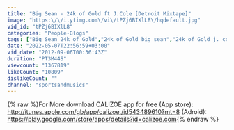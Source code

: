 ```yaml
---
title: "Big Sean - 24k of Gold ft J.Cole [Detroit Mixtape]"
image: "https:\/\/i.ytimg.com\/vi\/tPZj6BIXlL8\/hqdefault.jpg"
vid_id: "tPZj6BIXlL8"
categories: "People-Blogs"
tags: ["Big Sean 24k of Gold","24k of Gold big sean","24k of Gold j. cole"]
date: "2022-05-07T22:56:59+03:00"
vid_date: "2012-09-06T00:36:43Z"
duration: "PT3M44S"
viewcount: "1367819"
likeCount: "10809"
dislikeCount: ""
channel: "sportsandmusics"
---
```

{% raw %}For More download CALIZOE app for free (App store): <a rel="nofollow" target="blank" href="http://itunes.apple.com/gb/app/calizoe./id543489610?mt=8">http://itunes.apple.com/gb/app/calizoe./id543489610?mt=8</a>  (Adroid): <a rel="nofollow" target="blank" href="https://play.google.com/store/apps/details?id=calizoe.com">https://play.google.com/store/apps/details?id=calizoe.com</a>{% endraw %}
